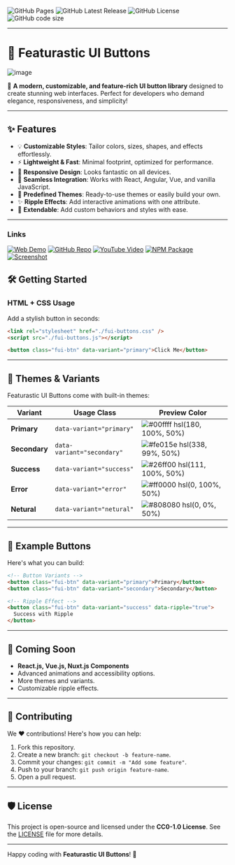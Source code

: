 ![GitHub Pages](https://img.shields.io/github/deployments/nexoscreation/featurastic-ui-buttons/github-pages.svg?style=flat-square&color=cyan)
![GitHub Latest Release](https://img.shields.io/github/v/release/nexoscreation/featurastic-ui-buttons.svg?style=flat-square&color=cyan)
![GitHub License](https://img.shields.io/github/license/nexoscreation/featurastic-ui-buttons.svg?style=flat-square&color=cyan)
![GitHub code size](https://img.shields.io/github/languages/code-size/nexoscreation/featurastic-ui-buttons.svg?style=flat-square&color=cyan)

---

# 🚀 Featurastic UI Buttons

![image](https://github.com/user-attachments/assets/e5f981a7-8d70-4d87-897f-8254eca27383)

🎨 **A modern, customizable, and feature-rich UI button library** designed to create stunning web interfaces. Perfect for developers who demand elegance, responsiveness, and simplicity!

---

## ✨ Features

- 💡 **Customizable Styles**: Tailor colors, sizes, shapes, and effects effortlessly.
- ⚡ **Lightweight & Fast**: Minimal footprint, optimized for performance.
- 📱 **Responsive Design**: Looks fantastic on all devices.
- 🔌 **Seamless Integration**: Works with React, Angular, Vue, and vanilla JavaScript.
- 🌈 **Predefined Themes**: Ready-to-use themes or easily build your own.
- ✨ **Ripple Effects**: Add interactive animations with one attribute.
- 🌟 **Extendable**: Add custom behaviors and styles with ease.

---

### Links

[![Web Demo](https://img.shields.io/badge/Web-Demo-blue?style=for-the-badge&logo=google-chrome)](https://nexoscreation.github.io/featurastic-ui-buttons)
[![GitHub Repo](https://img.shields.io/badge/GitHub-Repo-green?style=for-the-badge&logo=github)](https://github.com/nexoscreation/featurastic-ui-buttons)
[![YouTube Video](https://img.shields.io/badge/YouTube-Video-red?style=for-the-badge&logo=youtube)](https://youtu.be/rMnDe0iEGRs?si=B2viVesOhHYusbBG)
[![NPM Package](https://img.shields.io/badge/NPM-Package-orange?style=for-the-badge&logo=npm)](https://www.npmjs.com/package/featurastic-ui-buttons)
[![Screenshot](https://img.shields.io/badge/Screenshot-Image-yellow?style=for-the-badge&logo=image)](https://github.com/user-attachments/assets/bfd4aa64-12e4-4fd7-bfb5-ddad41720626)

## <!--  -->

## 🛠️ Getting Started

### HTML + CSS Usage

Add a stylish button in seconds:

```html
<link rel="stylesheet" href="./fui-buttons.css" />
<script src="./fui-buttons.js"></script>

<button class="fui-btn" data-variant="primary">Click Me</button>
```

<!-- ### JavaScript Integration

```javascript
import './fui-buttons.css';

document.addEventListener('DOMContentLoaded', () => {
  const button = document.createElement('button');
  button.className = 'fui-btn';
  button.setAttribute('data-variant', 'success');
  button.innerText = 'Dynamically Created Button';
  document.body.appendChild(button);
});
``` -->

---

## 🌟 Themes & Variants

Featurastic UI Buttons come with built-in themes:

| Variant       | Usage Class                | Preview Color                                                        |
| ------------- | -------------------------- | -------------------------------------------------------------------- |
| **Primary**   | `data-variant="primary"`   | ![#00ffff](https://via.placeholder.com/15/00ffff/00ffff.png) hsl(180, 100%, 50%) |
| **Secondary** | `data-variant="secondary"` | ![#fe015e](https://via.placeholder.com/15/fe015e/fe015e.png) hsl(338, 99%, 50%) |
| **Success**   | `data-variant="success"`   | ![#26ff00](https://via.placeholder.com/15/26ff00/26ff00.png) hsl(111, 100%, 50%) |
| **Error**     | `data-variant="error"`     | ![#ff0000](https://via.placeholder.com/15/ff0000/ff0000.png) hsl(0, 100%, 50%) |
| **Netural**   | `data-variant="netural"`   | ![#808080](https://via.placeholder.com/15/808080/808080.png) hsl(0, 0%, 50%) |

---

## 🌈 Example Buttons

Here's what you can build:

```html
<!-- Button Variants -->
<button class="fui-btn" data-variant="primary">Primary</button>
<button class="fui-btn" data-variant="secondary">Secondary</button>

<!-- Ripple Effect -->
<button class="fui-btn" data-variant="success" data-ripple="true">
  Success with Ripple
</button>
```

---

## 🎉 Coming Soon

- **React.js, Vue.js, Nuxt.js Components**
- Advanced animations and accessibility options.
- More themes and variants.
- Customizable ripple effects.

---

## 🤝 Contributing

We ❤️ contributions! Here's how you can help:

1. Fork this repository.
2. Create a new branch: `git checkout -b feature-name`.
3. Commit your changes: `git commit -m "Add some feature"`.
4. Push to your branch: `git push origin feature-name`.
5. Open a pull request.

---

## 🛡️ License

This project is open-source and licensed under the **CC0-1.0 License**. See the [LICENSE](LICENSE) file for more details.

---

Happy coding with **Featurastic UI Buttons**! 🚀
